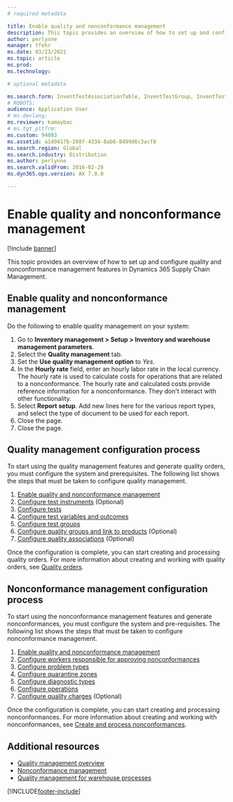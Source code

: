 ```yaml
---
# required metadata

title: Enable quality and nonconformance management
description: This topic provides an overview of how to set up and configure quality and nonconformance management features in Dynamics 365 Supply Chain Management.
author: perlynne
manager: tfehr
ms.date: 03/23/2021
ms.topic: article
ms.prod:
ms.technology:

# optional metadata

ms.search.form: InventTestAssociationTable, InventTestGroup, InventTestItemQualityGroup, InventTestTable, InventTestVariable, InventTestVariableOutcome
# ROBOTS:
audience: Application User
# ms.devlang:
ms.reviewer: kamaybac
# ms.tgt_pltfrm:
ms.custom: 94003
ms.assetid: a1d9417b-268f-4334-8ab6-8499d6c3acf0
ms.search.region: Global
ms.search.industry: Distribution
ms.author: perlynne
ms.search.validFrom: 2016-02-28
ms.dyn365.ops.version: AX 7.0.0

---
```


# Enable quality and nonconformance management

[!include [banner](../includes/banner.md)]

This topic provides an overview of how to set up and configure quality and nonconformance management features in Dynamics 365 Supply Chain Management.

## <a name="enable-qm"></a>Enable quality and nonconformance management

Do the following to enable quality management on your system:

1. Go to **Inventory management > Setup > Inventory and warehouse management parameters**.
1. Select the **Quality management** tab.
1. Set the **Use quality management option** to *Yes*.
1. In the **Hourly rate** field, enter an hourly labor rate in the local currency. The hourly rate is used to calculate costs for operations that are related to a nonconformance. The hourly rate and calculated costs provide reference information for a nonconformance. They don't interact with other functionality.
1. Select **Report setup**. Add new lines here for the various report types, and select the type of document to be used for each report.  
1. Close the page.
1. Close the page.

## Quality management configuration process

To start using the quality management features and generate quality orders, you must configure the system and prerequisites. The following list shows the steps that must be taken to configure quality management.

1. [Enable quality and nonconformance management](#enable-qm)
2. [Configure test instruments](quality-test-instruments.md) (Optional)
3. [Configure tests](quality-tests.md)
4. [Configure test variables and outcomes](quality-test-variables.md)
5. [Configure test groups](quality-test-groups.md)
6. [Configure quality groups and link to products](quality-groups.md) (Optional)
7. [Configure quality associations](quality-associations.md) (Optional)

Once the configuration is complete, you can start creating and processing quality orders. For more information about creating and working with quality orders, see [Quality orders](quality-orders.md).

## Nonconformance management configuration process

To start using the nonconformance management features and generate nonconformances, you must configure the system and pre-requisites. The following list shows the steps that must be taken to configure nonconformance management.

1. [Enable quality and nonconformance management](#enable-qm)
2. [Configure workers responsible for approving nonconformances](quality-responsible-workers.md)
3. [Configure problem types](quality-problem-types.md)
4. [Configure quarantine zones](quality-quarantine-zones.md)
5. [Configure diagnostic types](quality-diagnostic-types.md)
6. [Configure operations](quality-operations.md)
7. [Configure quality charges](quality-charges.md) (Optional)

Once the configuration is complete, you can start creating and processing nonconformances. For more information about creating and working with nonconformances, see [Create and process nonconformances](tasks/create-process-non-conformance.md).


## Additional resources

- [Quality management overview](quality-management-processes.md)
- [Nonconformance management](enable-nonconformance-management.md)
- [Quality management for warehouse processes](quality-management-for-warehouses-processes.md)


[!INCLUDE[footer-include](../../includes/footer-banner.md)]